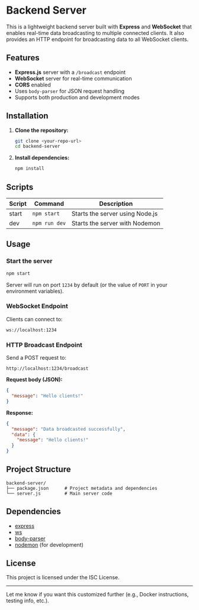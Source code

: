 # Backend Server

This is a lightweight backend server built with **Express** and **WebSocket** that enables real-time data broadcasting to multiple connected clients. It also provides an HTTP endpoint for broadcasting data to all WebSocket clients.

## Features

* **Express.js** server with a `/broadcast` endpoint
* **WebSocket** server for real-time communication
* **CORS** enabled
* Uses `body-parser` for JSON request handling
* Supports both production and development modes

## Installation

1. **Clone the repository:**

   ```bash
   git clone <your-repo-url>
   cd backend-server
   ```

2. **Install dependencies:**

   ```bash
   npm install
   ```

## Scripts

| Script | Command       | Description                     |
| ------ | ------------- | ------------------------------- |
| start  | `npm start`   | Starts the server using Node.js |
| dev    | `npm run dev` | Starts the server with Nodemon  |

## Usage

### Start the server

```bash
npm start
```

Server will run on port `1234` by default (or the value of `PORT` in your environment variables).

### WebSocket Endpoint

Clients can connect to:

```
ws://localhost:1234
```

### HTTP Broadcast Endpoint

Send a POST request to:

```
http://localhost:1234/broadcast
```

**Request body (JSON):**

```json
{
  "message": "Hello clients!"
}
```

**Response:**

```json
{
  "message": "Data broadcasted successfully",
  "data": {
    "message": "Hello clients!"
  }
}
```

## Project Structure

```
backend-server/
├── package.json      # Project metadata and dependencies
└── server.js         # Main server code
```

## Dependencies

* [express](https://www.npmjs.com/package/express)
* [ws](https://www.npmjs.com/package/ws)
* [body-parser](https://www.npmjs.com/package/body-parser)
* [nodemon](https://www.npmjs.com/package/nodemon) (for development)

## License

This project is licensed under the ISC License.

---

Let me know if you want this customized further (e.g., Docker instructions, testing info, etc.).
